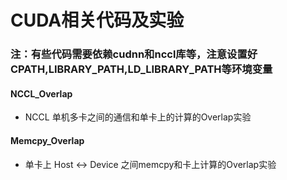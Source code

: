 # CUDA相关代码及实验

### 注：有些代码需要依赖cudnn和nccl库等，注意设置好CPATH,LIBRARY_PATH,LD_LIBRARY_PATH等环境变量

#### NCCL_Overlap
* NCCL 单机多卡之间的通信和单卡上的计算的Overlap实验

#### Memcpy_Overlap
* 单卡上 Host <-> Device 之间memcpy和卡上计算的Overlap实验
